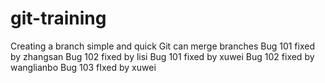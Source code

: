 # git-training
Creating a branch simple and quick
Git can merge branches
Bug 101 fixed by zhangsan
Bug 102 fixed by lisi
Bug 101 fixed by xuwei
Bug 102 fixed by wanglianbo
Bug 103 fIxed by xuwei
